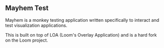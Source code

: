 ## Mayhem Test

Mayhem is a monkey testing application written specifically to interact and test visualization applications.  

This is built on top of LOA (Loom's Overlay Application) and is a hard fork on the Loom project. 

